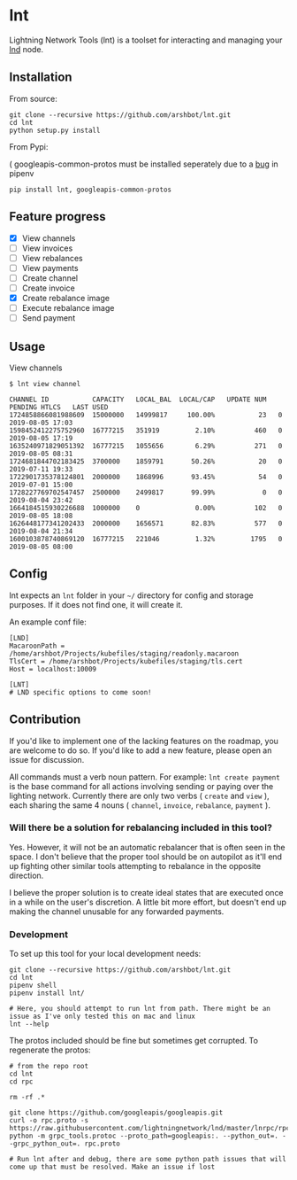 # lnt

Lightning Network Tools (lnt) is a toolset for interacting and managing your [lnd](https://github.com/lightningnetwork/lnd) node.

## Installation

From source:

```
git clone --recursive https://github.com/arshbot/lnt.git
cd lnt
python setup.py install
```

From Pypi: 

( googleapis-common-protos must be installed seperately due to a [bug](https://github.com/pypa/pipenv/issues/3886) in pipenv

```
pip install lnt, googleapis-common-protos
```

## Feature progress

- [x] View channels
- [ ] View invoices
- [ ] View rebalances
- [ ] View payments
- [ ] Create channel
- [ ] Create invoice
- [x] Create rebalance image
- [ ] Execute rebalance image
- [ ] Send payment

## Usage

View channels

```
$ lnt view channel

CHANNEL ID           CAPACITY   LOCAL_BAL  LOCAL/CAP   UPDATE NUM   PENDING HTLCS   LAST USED
1724858866081988609  15000000   14999817     100.00%           23   0               2019-08-05 17:03
1598452412275752960  16777215   351919         2.10%          460   0               2019-08-05 17:19
1635240971829051392  16777215   1055656        6.29%          271   0               2019-08-05 08:31
1724681844702183425  3700000    1859791       50.26%           20   0               2019-07-11 19:33
1722901735378124801  2000000    1868996       93.45%           54   0               2019-07-01 15:00
1728227769702547457  2500000    2499817       99.99%            0   0               2019-08-04 23:42
1664184515930226688  1000000    0              0.00%          102   0               2019-08-05 18:08
1626448177341202433  2000000    1656571       82.83%          577   0               2019-08-04 21:34
1600103878740869120  16777215   221046         1.32%         1795   0               2019-08-05 08:00
```

## Config

lnt expects an `lnt` folder in your `~/` directory for config and storage purposes. If it does not find one, it will create it.

An example conf file:
```
[LND]
MacaroonPath = /home/arshbot/Projects/kubefiles/staging/readonly.macaroon
TlsCert = /home/arshbot/Projects/kubefiles/staging/tls.cert
Host = localhost:10009

[LNT]
# LND specific options to come soon!
```


## Contribution

If you'd like to implement one of the lacking features on the roadmap, you are welcome to do so. If you'd like to add a new feature, please open an issue for discussion. 

All commands must a verb noun pattern. For example: `lnt create payment` is the base command for all actions involving sending or paying over the lighting network. Currently there are only two verbs ( `create` and `view` ), each sharing the same 4 nouns ( `channel`, `invoice`, `rebalance`, `payment` ).

### Will there be a solution for rebalancing included in this tool?

Yes. However, it will not be an automatic rebalancer that is often seen in the space. I don't believe that the proper tool should be on autopilot as it'll end up fighting other similar tools attempting to rebalance in the opposite direction.

I believe the proper solution is to create ideal states that are executed once in a while on the user's discretion. A little bit more effort, but doesn't end up making the channel unusable for any forwarded payments. 

### Development

To set up this tool for your local development needs:

```
git clone --recursive https://github.com/arshbot/lnt.git
cd lnt
pipenv shell
pipenv install lnt/

# Here, you should attempt to run lnt from path. There might be an issue as I've only tested this on mac and linux
lnt --help
```

The protos included should be fine but sometimes get corrupted. To regenerate the protos:
```
# from the repo root
cd lnt
cd rpc

rm -rf .*

git clone https://github.com/googleapis/googleapis.git
curl -o rpc.proto -s https://raw.githubusercontent.com/lightningnetwork/lnd/master/lnrpc/rpc.proto
python -m grpc_tools.protoc --proto_path=googleapis:. --python_out=. --grpc_python_out=. rpc.proto

# Run lnt after and debug, there are some python path issues that will come up that must be resolved. Make an issue if lost
```

